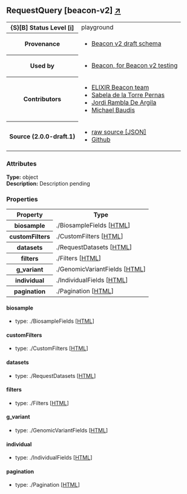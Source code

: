 
<div id="schema-header-title">
  <h2>RequestQuery <span id="schema-header-title-project">[beacon-v2] <a href="https://github.com/ga4gh-beacon/specification-v2-test-schemas" target="_BLANK">&nearr;</a></span> </h2>
</div>

<table id="schema-header-table">
  <tr>
    <th>{S}[B] Status Level <a href="https://schemablocks.org/about/sb-status-levels.html">[i]</a></th>
    <td><div id="schema-header-status">playground</div></td>
  </tr>

  <tr>
    <th>Provenance</th>
    <td>
      <ul>
<li><a href="https://github.com/ga4gh-beacon/specification-v2">Beacon v2 draft schema</a></li>
      </ul>
    </td>
  </tr>
  <tr>
    <th>Used by</th>
    <td>
      <ul>
<li><a href="https://github.com/ga4gh-beacon/specification-v2">Beacon, for Beacon v2 testing</a></li>
      </ul>
    </td>
  </tr>

<!--more-->

  <tr>
    <th>Contributors</th>
    <td>
      <ul>
<li><a href="https://beacon-project.io/categories/people.html">ELIXIR Beacon team</a></li>
<li><a href="https://beacon-project.io/people/Sabela-de-la-Torre/">Sabela de la Torre Pernas</a></li>
<li><a href="https://beacon-project.io/people/Jordi-Rambla/">Jordi Rambla De Argila</a></li>
<li><a href="https://orcid.org/0000-0002-9903-4248">Michael Baudis</a></li>
      </ul>
    </td>
  </tr>
  <tr>
    <th>Source (2.0.0-draft.1)</th>
    <td>
      <ul>
        <li><a href="current/RequestQuery.json" target="_BLANK">raw source [JSON]</a></li>
        <li><a href="https://github.com/ga4gh-beacon/specification-v2-test-schemas/blob/master/schemas/RequestQuery.yaml" target="_BLANK">Github</a></li>
      </ul>
    </td>
  </tr>
</table>

<div id="schema-attributes-title">
  <h3>Attributes</h3>
</div>

  
__Type:__ object  
__Description:__ Description pending

### Properties

<table id="schema-properties-table">
  <tr>
    <th>Property</th>
    <th>Type</th>
  </tr>
  <tr>
    <th>biosample</th>
    <td>./BiosampleFields [<a href="./BiosampleFields.html" target="_BLANK">HTML</a>]</td>
  </tr>
  <tr>
    <th>customFilters</th>
    <td>./CustomFilters [<a href="./CustomFilters.html" target="_BLANK">HTML</a>]</td>
  </tr>
  <tr>
    <th>datasets</th>
    <td>./RequestDatasets [<a href="./RequestDatasets.html" target="_BLANK">HTML</a>]</td>
  </tr>
  <tr>
    <th>filters</th>
    <td>./Filters [<a href="./Filters.html" target="_BLANK">HTML</a>]</td>
  </tr>
  <tr>
    <th>g_variant</th>
    <td>./GenomicVariantFields [<a href="./GenomicVariantFields.html" target="_BLANK">HTML</a>]</td>
  </tr>
  <tr>
    <th>individual</th>
    <td>./IndividualFields [<a href="./IndividualFields.html" target="_BLANK">HTML</a>]</td>
  </tr>
  <tr>
    <th>pagination</th>
    <td>./Pagination [<a href="./Pagination.html" target="_BLANK">HTML</a>]</td>
  </tr>

</table>


#### biosample

* type: ./BiosampleFields [<a href="./BiosampleFields.html" target="_BLANK">HTML</a>]




#### customFilters

* type: ./CustomFilters [<a href="./CustomFilters.html" target="_BLANK">HTML</a>]




#### datasets

* type: ./RequestDatasets [<a href="./RequestDatasets.html" target="_BLANK">HTML</a>]




#### filters

* type: ./Filters [<a href="./Filters.html" target="_BLANK">HTML</a>]




#### g_variant

* type: ./GenomicVariantFields [<a href="./GenomicVariantFields.html" target="_BLANK">HTML</a>]




#### individual

* type: ./IndividualFields [<a href="./IndividualFields.html" target="_BLANK">HTML</a>]




#### pagination

* type: ./Pagination [<a href="./Pagination.html" target="_BLANK">HTML</a>]




